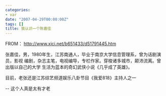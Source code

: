 ```yaml
---
categories:
- var
date: "2007-04-29T00:00:00Z"
tags: []
title: 我认识一个陈嘉佳
---
```


FROM： <http://www.xici.net/b651433/d51791445.htm>

张嘉佳，男，1980年生，江苏南通人，毕业于南京大学信息管理系，曾为话剧演员，影视
编剧，杂志主笔，电视编导，专栏作家。穿梭诸多城市，颠沛流离。曾出版以自己的大学
生活为蓝本的奇幻武侠小说《几乎成了英雄》。
 
目前，老张还是江苏综艺频道娱乐八卦节目《我爱818》主持人之一

-- 这个人真是太有才老
